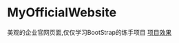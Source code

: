 # MyOfficialWebsite
美观的企业官网页面,仅仅学习BootStrap的练手项目
[项目效果](https://hutaishi.github.io/MyOfficialWebsite/)
